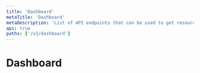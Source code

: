 ```yaml
---
title: 'Dashboard'
metaTitle: 'Dashboard'
metaDescription: 'List of API endpoints that can be used to get resource summary data'
api: true
paths: ['/v1/dashboard']
---
```


# Dashboard
